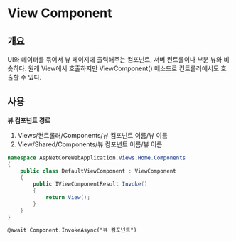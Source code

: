 # View Component

## 개요
UI와 데이터를 묶어서 뷰 페이지에 출력해주는 컴포넌트, 서버 컨트롤이나 부분 뷰와 비슷하다. 원래 View에서 호출하지만 ViewComponent() 메소드로 컨트롤러에서도 호출할 수 있다.

## 사용
**뷰 컴포넌트 경로**   
1. Views/컨트롤러/Components/뷰 컴포넌트 이름/뷰 이름
2. View/Shared/Components/뷰 컴포넌트 이름/뷰 이름
```c#
namespace AspNetCoreWebApplication.Views.Home.Components
{
    public class DefaultViewComponent : ViewComponent
    {
        public IViewComponentResult Invoke()
        {
            return View();
        }
    }
}
```
```html
@await Component.InvokeAsync("뷰 컴포넌트")
```
